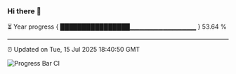 ### Hi there 👋

⏳ Year progress { ████████████████▁▁▁▁▁▁▁▁▁▁▁▁▁▁ } 53.64 %

---

⏰ Updated on Tue, 15 Jul 2025 18:40:50 GMT

![Progress Bar CI](https://github.com/DhruviPatel157/GitHub-Actions-Demo/workflows/Progress%20Bar%20CI/badge.svg)

